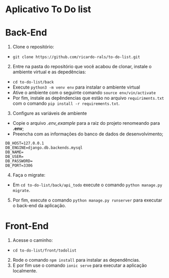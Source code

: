 # Aplicativo To Do list

# Back-End
1. Clone o repositório:
- `git clone https://github.com/ricardo-rals/to-do-list.git`
2. Entre na pasta do repositório que você acabou de clonar, instale o ambiente virtual e as depedências:
  - `cd to-do-list/back`
  - Execute `python3 -m venv env` para instalar o ambiente virtual
  - Ative o ambiente com o seguinte comando `source env/vin/activate`
  - Por fim, instale as depêndencias que estão no arquivo `requiriments.txt` com o comando `pip install -r requirements.txt`.
3. Configure as variáveis de ambiente
  - Copie o arquivo _.env_example_ para a raiz do projeto renomeando para **.env**;
  - Preencha com as informações do banco de dados de desenvolvimento;

  ```
  DB_HOST=127.0.0.1
  DB_ENGINE=django.db.backends.mysql
  DB_NAME=
  DB_USER=
  DB_PASSWORD=
  DB_PORT=3306
  ```
4. Faça o migrate:
- Em `cd to-do-list/back/api_todo` execute o comando `python manage.py migrate`.
5. Por fim, execute o comando `python manage.py runserver` para executar o back-end da aplicação.

# Front-End
1. Acesse o caminho:
  - `cd to-do-list/front/todolist`
2. Rode o comando `npm install` para instalar as dependências.
3. E por fim use o comando `ionic serve` para executar a aplicação localmente.
